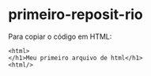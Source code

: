 # primeiro-reposit-rio

Para copiar o código em HTML:
```
<html>
</h1>Meu primeiro arquivo de html</h1>
<html/>
```
